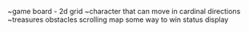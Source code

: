 ~game board - 2d grid
~character that can move in cardinal directions
~treasures
obstacles
scrolling map
some way to win
status display